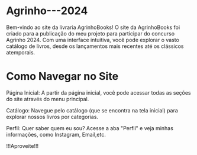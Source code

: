 # Agrinho---2024

Bem-vindo ao site da livraria AgrinhoBooks! O site da AgrinhoBooks foi criado para a publicação do meu projeto para participar do concurso Agrinho 2024. Com uma interface intuitiva, você pode explorar o vasto catálogo de livros, desde os lançamentos mais recentes até os clássicos atemporais.

# Como Navegar no Site

Página Inicial: A partir da página inicial, você pode acessar todas as seções do site através do menu principal.

Catálogo: Navegue pelo catálogo (que se encontra na tela inicial) para explorar nossos livros por categorias.

Perfil: Quer saber quem eu sou? Acesse a aba "Perfil" e veja minhas informações, como Instagram, Email,etc.


!!!Aproveite!!!
